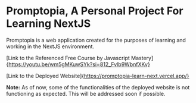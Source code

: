# Promptopia, A Personal Project For Learning NextJS

Promptopia is a web application created for the purposes of learning and working in the NextJS environment.

[Link to the Referenced Free Course by Javascript Mastery]{https://youtu.be/wm5gMKuwSYk?si=812_Fvlb9WbnfXKv}

[Link to the Deployed Website]{https://promptopia-learn-next.vercel.app/}

**Note:** As of now, some of the functionalities of the deployed website is not functioning as expected. This will be addressed soon if possible.
